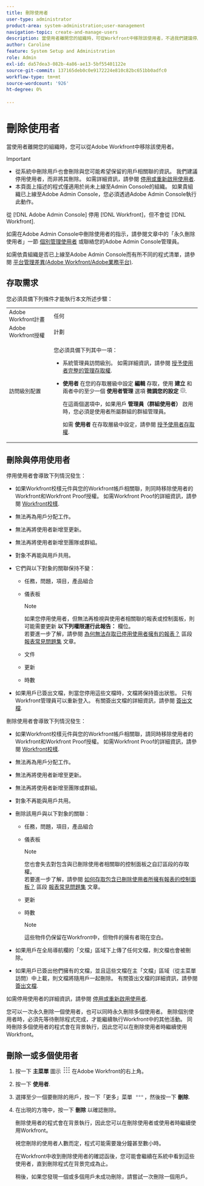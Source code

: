 ```yaml
---
title: 刪除使用者
user-type: administrator
product-area: system-administration;user-management
navigation-topic: create-and-manage-users
description: 當使用者離開您的組織時，可從Workfront中移除該使用者，不過我們建議停用使用者，而非將其刪除。
author: Caroline
feature: System Setup and Administration
role: Admin
exl-id: da57dea3-082b-4a86-ae13-5bf55401122e
source-git-commit: 137165deb0c0e9172224e810c82bc651bb0adfc0
workflow-type: tm+mt
source-wordcount: '926'
ht-degree: 0%

---
```


# 刪除使用者

當使用者離開您的組織時，您可以從Adobe Workfront中移除該使用者。

>[!IMPORTANT]
>
>* 從系統中刪除用戶也會刪除與您可能希望保留的用戶相關聯的資訊。 我們建議停用使用者，而非將其刪除。 如需詳細資訊，請參閱 [停用或重新啟用使用者](../../../administration-and-setup/add-users/create-and-manage-users/deactivate-a-user.md).
>* 本頁面上描述的程式僅適用於尚未上線至Admin Console的組織。 如果貴組織已上線至Adobe Admin Console，您必須透過Adobe Admin Console執行此動作。
>
>從 [!DNL Adobe Admin Console] 停用 [!DNL Workfront]，但不會從 [!DNL Workfront].
>
>  如需在Adobe Admin Console中刪除使用者的指示，請參閱文章中的「永久刪除使用者」一節 [個別管理使用者](https://helpx.adobe.com/enterprise/using/manage-users-individually.html) 或聯絡您的Adobe Admin Console管理員。
>
>  如需依貴組織是否已上線至Adobe Admin Console而有所不同的程式清單，請參閱 [平台管理差異(Adobe Workfront/Adobe業務平台)](../../../administration-and-setup/get-started-wf-administration/actions-in-admin-console.md).

## 存取需求

您必須具備下列條件才能執行本文所述步驟：

<table style="table-layout:auto"> 
 <col> 
 <col> 
 <tbody> 
  <tr> 
   <td role="rowheader">Adobe Workfront計畫</td> 
   <td>任何</td> 
  </tr> 
  <tr> 
   <td role="rowheader">Adobe Workfront授權</td> 
   <td>計劃</td> 
  </tr> 
  <tr> 
   <td role="rowheader">訪問級別配置</td> 
   <td> <p>您必須具備下列其中一項：</p> 
    <ul> 
     <li> <p>系統管理員訪問級別。 如需詳細資訊，請參閱 <a href="../../../administration-and-setup/add-users/configure-and-grant-access/grant-a-user-full-administrative-access.md" class="MCXref xref">授予使用者完整的管理存取權</a>. </p> </li> 
     <li> <p><b>使用者</b> 在您的存取層級中設定 <b>編輯</b> 存取，使用 <b>建立</b> 和兩者中的至少一個 <b>使用者管理</b> 選項 <b>微調您的設定</b> <img src="assets/gear-icon-in-access-levels.png">. </p> <p>在這兩個選項中，如果用戶 <b>管理員（群組使用者）</b> 啟用時，您必須是使用者所屬群組的群組管理員。</p> <p>如需 <b>使用者</b> 在存取層級中設定，請參閱 <a href="../../../administration-and-setup/add-users/configure-and-grant-access/grant-access-other-users.md" class="MCXref xref">授予使用者存取權</a>.</p> </li> 
    </ul> </td> 
  </tr> 
 </tbody> 
</table>

## 刪除與停用使用者

停用使用者會導致下列情況發生：

* 如果Workfront校樣元件與您的Workfront帳戶相關聯，則同時移除使用者的Workfront和Workfront Proof授權。 如需Workfront Proof的詳細資訊，請參閱 [Workfront校樣](../../../workfront-proof/workfront-proof.md).
* 無法再為用戶分配工作。
* 無法再將使用者新增至更新。
* 無法再將使用者新增至團隊或群組。
* 對象不再能與用戶共用。
* 它們與以下對象的關聯保持不變：

   * 任務，問題，項目，產品組合
   * 儀表板

      >[!NOTE]
      >
      >如果您停用使用者，但無法再檢視與使用者相關聯的報表或控制面板，則可能需要更新 **以下列權限運行此報告：** 欄位。\
      >若要進一步了解，請參閱 [為何無法存取已停用使用者擁有的報表？](../../../reports-and-dashboards/reports/tips-tricks-and-troubleshooting/reports-faq.md#why) 區段 [報表常見問題集](../../../reports-and-dashboards/reports/tips-tricks-and-troubleshooting/reports-faq.md) 文章。

   * 文件
   * 更新
   * 時數

* 如果用戶已簽出文檔，則當您停用這些文檔時，文檔將保持簽出狀態。 只有Workfront管理員可以重新登入。 有關簽出文檔的詳細資訊，請參閱 [簽出文檔](../../../documents/managing-documents/check-out-documents.md).

刪除使用者會導致下列情況發生：

* 如果Workfront校樣元件與您的Workfront帳戶相關聯，請同時移除使用者的Workfront和Workfront Proof授權。 如需Workfront Proof的詳細資訊，請參閱 [Workfront校樣](../../../workfront-proof/workfront-proof.md).
* 無法再為用戶分配工作。
* 無法再將使用者新增至更新。
* 無法再將使用者新增至團隊或群組。
* 對象不再能與用戶共用。
* 刪除該用戶與以下對象的關聯：

   * 任務，問題，項目，產品組合
   * 儀表板

      >[!NOTE]
      >
      >您也會失去對包含與已刪除使用者相關聯的控制面板之自訂區段的存取權。\
      >若要進一步了解，請參閱 [如何存取包含已刪除使用者所擁有報表的控制面板？](../../../reports-and-dashboards/reports/tips-tricks-and-troubleshooting/reports-faq.md#how) 區段 [報表常見問題集](../../../reports-and-dashboards/reports/tips-tricks-and-troubleshooting/reports-faq.md) 文章。

   * 更新
   * 時數

      >[!NOTE]
      >
      >這些物件仍保留在Workfront中，但物件的擁有者現在空白。

* 如果用戶在全局導航欄的「文檔」區域下上傳了任何文檔，則文檔也會被刪除。
* 如果用戶已簽出他們擁有的文檔，並且這些文檔在主「文檔」區域（從主菜單訪問）中上載，則文檔將隨用戶一起刪除。 有關簽出文檔的詳細資訊，請參閱 [簽出文檔](../../../documents/managing-documents/check-out-documents.md).

如需停用使用者的詳細資訊，請參閱 [停用或重新啟用使用者](../../../administration-and-setup/add-users/create-and-manage-users/deactivate-a-user.md).

您可以一次永久刪除一個使用者，也可以同時永久刪除多個使用者。 刪除個別使用者時，必須先等待刪除程式完成，才能繼續執行Workfront中的其他活動。 同時刪除多個使用者的程式會在背景執行，因此您可以在刪除使用者時繼續使用Workfront。

## 刪除一或多個使用者

1. 按一下 **主菜單** 圖示 ![](assets/main-menu-icon.png) 在Adobe Workfront的右上角。

1. 按一下 **使用者**.
1. 選擇至少一個要刪除的用戶，按一下「更多」菜單 ![](assets/more-icon.png)，然後按一下 **刪除**.
1. 在出現的方塊中，按一下 **刪除** 以確認刪除。

   刪除使用者的程式會在背景執行，因此您可以在刪除使用者或使用者時繼續使用Workfront。

   視您刪除的使用者人數而定，程式可能需要幾分鐘甚至數小時。

   在Workfront中收到刪除使用者的確認函後，您可能會繼續在系統中看到這些使用者，直到刪除程式在背景完成為止。

   稍後，如果您發現一個或多個用戶未成功刪除，請嘗試一次刪除一個用戶。
